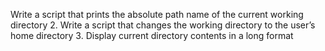 Write a script that prints the absolute path name of the current working directory
2. Write a script that changes the working directory to the user’s home directory
3. Display current directory contents in a long format
